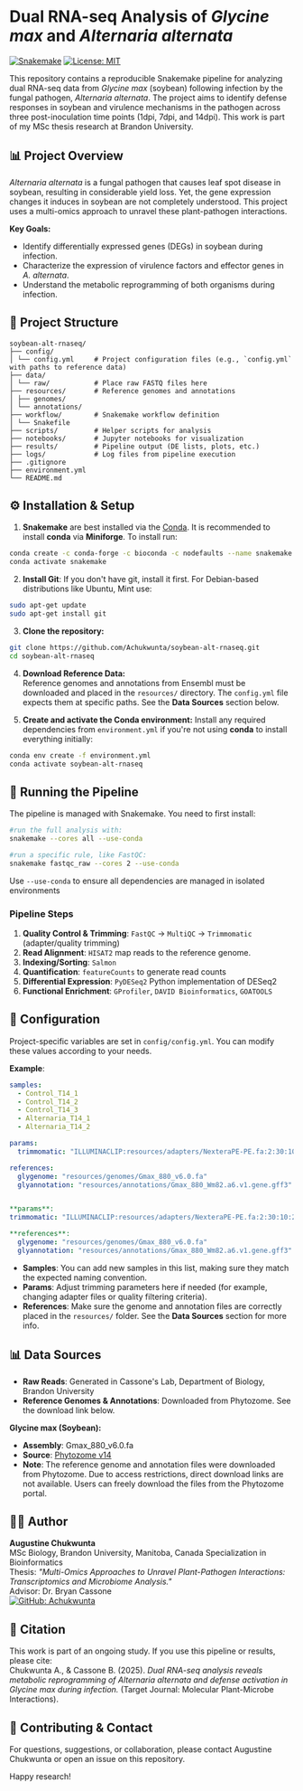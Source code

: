 # Dual RNA-seq Analysis of *Glycine max* and *Alternaria alternata*
[![Snakemake](https://img.shields.io/badge/snakemake-≥7.32.4-brightgreen.svg)](https://snakemake.github.io)
[![License: MIT](https://img.shields.io/badge/License-MIT-yellow.svg)](https://opensource.org/licenses/MIT)

This repository contains a reproducible Snakemake pipeline for analyzing dual RNA-seq data from *Glycine max* (soybean) following infection by the fungal pathogen, *Alternaria alternata*. The project aims to identify defense responses in soybean and virulence mechanisms in the pathogen across three post-inoculation time points (1dpi, 7dpi, and 14dpi). This work is part of my MSc thesis research at Brandon University.

## 📊 Project Overview
*Alternaria alternata* is a fungal pathogen that causes leaf spot disease in soybean, resulting in considerable yield loss. Yet, the gene expression changes it induces in soybean are not completely understood. This project uses a multi-omics approach to unravel these plant-pathogen interactions.

**Key Goals:**
- Identify differentially expressed genes (DEGs) in soybean during infection.
- Characterize the expression of virulence factors and effector genes in *A. alternata*.
- Understand the metabolic reprogramming of both organisms during infection.

## 📁 Project Structure

```
soybean-alt-rnaseq/
├── config/
│ └── config.yml     # Project configuration files (e.g., `config.yml` with paths to reference data)
├── data/
│ └── raw/           # Place raw FASTQ files here
├── resources/       # Reference genomes and annotations
│ ├── genomes/
│ └── annotations/
├── workflow/        # Snakemake workflow definition
│ └── Snakefile
├── scripts/         # Helper scripts for analysis
├── notebooks/       # Jupyter notebooks for visualization
├── results/         # Pipeline output (DE lists, plots, etc.)
├── logs/            # Log files from pipeline execution
├── .gitignore
├── environment.yml
└── README.md
```

## ⚙️ Installation & Setup
1. **Snakemake** are best installed via the [Conda](https://docs.conda.io/en/latest/). It is recommended to install **conda** via **Miniforge**. To install run:
 ```bash
 conda create -c conda-forge -c bioconda -c nodefaults --name snakemake snakemake
 conda activate snakemake
 ```

2. **Install Git**: If you don't have git, install it first. For Debian-based distributions like Ubuntu, Mint use:
 ```bash
sudo apt-get update
sudo apt-get install git
```

3.  **Clone the repository:**
 ```bash
 git clone https://github.com/Achukwunta/soybean-alt-rnaseq.git
 cd soybean-alt-rnaseq
 ```

4. **Download Reference Data:**  
Reference genomes and annotations from Ensembl must be downloaded and placed in the `resources/` directory. The `config.yml` file expects them at specific paths. See the **Data Sources** section below.

5.  **Create and activate the Conda environment:**
Install any required dependencies from `environment.yml` if you're not using **conda** to install everything initially:
 ```bash
 conda env create -f environment.yml
 conda activate soybean-alt-rnaseq
 ```

## 🚀 Running the Pipeline
The pipeline is managed with Snakemake. You need to first install:
```bash
#run the full analysis with:
snakemake --cores all --use-conda

#run a specific rule, like FastQC:
snakemake fastqc_raw --cores 2 --use-conda
```
Use `--use-conda` to ensure all dependencies are managed in isolated environments

### Pipeline Steps
1. **Quality Control & Trimming**: `FastQC` -> `MultiQC` -> `Trimmomatic` (adapter/quality trimming)
2. **Read Alignment**: `HISAT2` map reads to the reference genome.
3. **Indexing/Sorting**: `Salmon`
4. **Quantification**: `featureCounts` to generate read counts
5. **Differential Expression**: `PyDESeq2` Python implementation of DESeq2
6. **Functional Enrichment**: `GProfiler`, `DAVID Bioinformatics`, `GOATOOLS`

## 🔧 Configuration

Project-specific variables are set in `config/config.yml`. You can modify these values according to your needs.

**Example**:
```yaml
samples:
  - Control_T14_1
  - Control_T14_2
  - Control_T14_3
  - Alternaria_T14_1
  - Alternaria_T14_2

params:
  trimmomatic: "ILLUMINACLIP:resources/adapters/NexteraPE-PE.fa:2:30:10:2:True LEADING:3 TRAILING:3 SLIDINGWINDOW:5:18 MINLEN:30"

references:
  glygenome: "resources/genomes/Gmax_880_v6.0.fa"
  glyannotation: "resources/annotations/Gmax_880_Wm82.a6.v1.gene.gff3"


**params**:
trimmomatic: "ILLUMINACLIP:resources/adapters/NexteraPE-PE.fa:2:30:10:2:True LEADING:3 TRAILING:3 SLIDINGWINDOW:5:18 MINLEN:30"

**references**:
  glygenome: "resources/genomes/Gmax_880_v6.0.fa"
  glyannotation: "resources/annotations/Gmax_880_Wm82.a6.v1.gene.gff3"
```
- **Samples**: You can add new samples in this list, making sure they match the expected naming convention.
- **Params**: Adjust trimming parameters here if needed (for example, changing adapter files or quality filtering criteria).
- **References**: Make sure the genome and annotation files are correctly placed in the `resources/` folder. See the **Data Sources** section for more info.

## 📊 Data Sources
- **Raw Reads**: Generated in Cassone's Lab, Department of Biology, Brandon University
- **Reference Genomes & Annotations**: Downloaded from Phytozome. See the download link below.

**Glycine max (Soybean):**
- **Assembly**: Gmax_880_v6.0.fa  
- **Source**: [Phytozome v14](https://phytozome-next.jgi.doe.gov/info/Gmax_Wm82_a6_v1) 
- **Note**: The reference genome and annotation files were downloaded from Phytozome. Due to access restrictions, direct download links are not available. Users can freely download the files from the Phytozome portal.

## 👨‍💻 Author
**Augustine Chukwunta**  
MSc Biology, Brandon University, Manitoba, Canada
Specialization in Bioinformatics  
Thesis: *"Multi-Omics Approaches to Unravel Plant-Pathogen Interactions: Transcriptomics and Microbiome Analysis."*  
Advisor: Dr. Bryan Cassone  
[![GitHub: Achukwunta](https://img.shields.io/badge/GitHub-Achukwunta-blue?logo=github)](https://github.com/Achukwunta)

## 📜 Citation
This work is part of an ongoing study. If you use this pipeline or results, please cite:  
Chukwunta A., & Cassone B. (2025). *Dual RNA-seq analysis reveals metabolic reprogramming of Alternaria alternata and defense activation in Glycine max during infection.* (Target Journal: Molecular Plant-Microbe Interactions).

## 🤝 Contributing & Contact
For questions, suggestions, or collaboration, please contact Augustine Chukwunta or open an issue on this repository.

Happy research!



